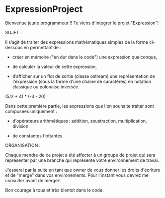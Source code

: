 # ExpressionProject

Bienvenue jeune programmeur !!
Tu viens d'integrer le projet "Expression"!


SUJET : 

Il s’agit de traiter des expressions mathématiques simples de la forme ci-dessous en permettant de : 

- créer en mémoire ("en dur dans le code") une expression quelconque, 

- de calculer la valeur de cette expression, 

- d’afficher sur un flot de sortie (classe ostream) une représentation de l'expression (sous la forme d'une chaîne de caractères) en notation classique ou polonaise inversée. 

(5/2 + 4) * (-3 - 20) 

 

Dans cette première partie, les expressions que l'on souhaite traiter sont composées uniquement : 

- d'opérateurs arithmétiques : addition, soustraction, multiplication, division 

- de constantes flottantes.

ORGANISATION :

Chaque mendre de ce projet à été affecter à un groupe de projet qui sera représenter par une branche qui représente votre environnement de travai.

J'esserai par la suite en tant que owner de vous donner les droits d'écriture et de "merge" dans vos environements.
Pour l'instant vous devrez me consulter avant de merger!

Bon courage à tous et très bientot dans le code. 
